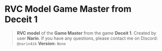 # RVC Model Game Master from Deceit 1
> **RVC model** of the **Game Master** from the game **Deceit 1**.
> Created by user **Narin**.
> If you have any questions, please contact me on Discord: `@narin4ik`
> **Version:** `None`

